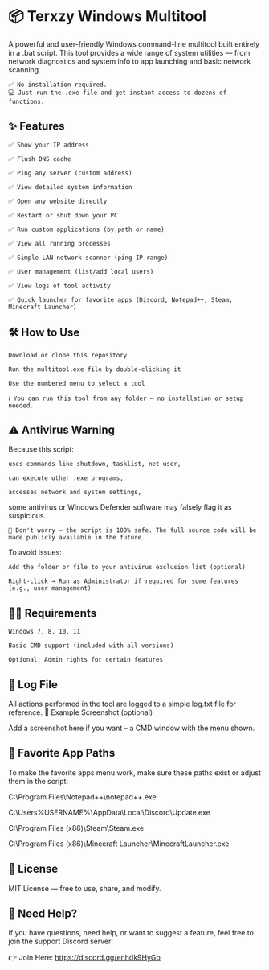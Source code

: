 
# 📦 Terxzy Windows Multitool

A powerful and user-friendly Windows command-line multitool built entirely in a .bat script. This tool provides a wide range of system utilities — from network diagnostics and system info to app launching and basic network scanning.

    ✅ No installation required.
    💻 Just run the .exe file and get instant access to dozens of functions.

## **✨ Features**

    ✅ Show your IP address

    ✅ Flush DNS cache

    ✅ Ping any server (custom address)

    ✅ View detailed system information

    ✅ Open any website directly

    ✅ Restart or shut down your PC

    ✅ Run custom applications (by path or name)

    ✅ View all running processes

    ✅ Simple LAN network scanner (ping IP range)

    ✅ User management (list/add local users)

    ✅ View logs of tool activity

    ✅ Quick launcher for favorite apps (Discord, Notepad++, Steam, Minecraft Launcher)

## **🛠 How to Use**

    Download or clone this repository

    Run the multitool.exe file by double-clicking it

    Use the numbered menu to select a tool

    ℹ️ You can run this tool from any folder — no installation or setup needed.

## **⚠️ Antivirus Warning**

Because this script:

    uses commands like shutdown, tasklist, net user,

    can execute other .exe programs,

    accesses network and system settings,

some antivirus or Windows Defender software may falsely flag it as suspicious.

    🧠 Don't worry – the script is 100% safe. The full source code will be made publicly available in the future.

To avoid issues:

    Add the folder or file to your antivirus exclusion list (optional)

    Right-click → Run as Administrator if required for some features (e.g., user management)

## **🧑‍💻 Requirements**

    Windows 7, 8, 10, 11

    Basic CMD support (included with all versions)

    Optional: Admin rights for certain features

## **📄 Log File**

All actions performed in the tool are logged to a simple log.txt file for reference.
🚀 Example Screenshot (optional)

Add a screenshot here if you want – a CMD window with the menu shown.

## **📂 Favorite App Paths**

To make the favorite apps menu work, make sure these paths exist or adjust them in the script:

C:\Program Files\Notepad++\notepad++.exe

C:\Users\%USERNAME%\AppData\Local\Discord\Update.exe

C:\Program Files (x86)\Steam\Steam.exe

C:\Program Files (x86)\Minecraft Launcher\MinecraftLauncher.exe

## **🧠 License**
MIT License — free to use, share, and modify.

## **💬 Need Help?**

If you have questions, need help, or want to suggest a feature, feel free to join the support Discord server:

👉 Join Here: https://discord.gg/enhdk9HyGb
